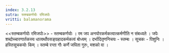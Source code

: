 ```yaml
---
index: 3.2.13
sutra: स्तम्बकर्णयोः रमिजपोः
vritti: balamanorama
---
```


<<स्तम्बकर्णयोः रमिजपोः>> - स्तम्बकर्णयोः । रम जप अनयोरकर्मकत्वात्कर्मणीति न संबध्यते । जपेः शब्दोच्चारणार्तकस्य धात्वर्थोपसङ्ग्रहादकर्मकत्वं बोध्यम् । दर्भादितृणनिचयः - स्तम्बः । सूचकः - पिशुनिः । हस्तिसूचकयोः किम्  । स्तम्बे रन्ता गौः कर्णे जपिता गुरुः, मशको वा । 
